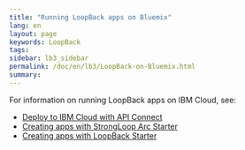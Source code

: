 ```yaml
---
title: "Running LoopBack apps on Bluemix"
lang: en
layout: page
keywords: LoopBack
tags:
sidebar: lb3_sidebar
permalink: /doc/en/lb3/LoopBack-on-Bluemix.html
summary:
---
```

For information on running LoopBack apps on IBM Cloud, see:

- [Deploy to IBM Cloud with API Connect](https://console.ng.bluemix.net/catalog/services/api-connect)
- [Creating apps with StrongLoop Arc Starter](https://www.ng.bluemix.net/docs/#starters/StrongLoopArc/index.html)
- [Creating apps with LoopBack Starter](https://www.ng.bluemix.net/docs/starters/LoopBack/index.html)
